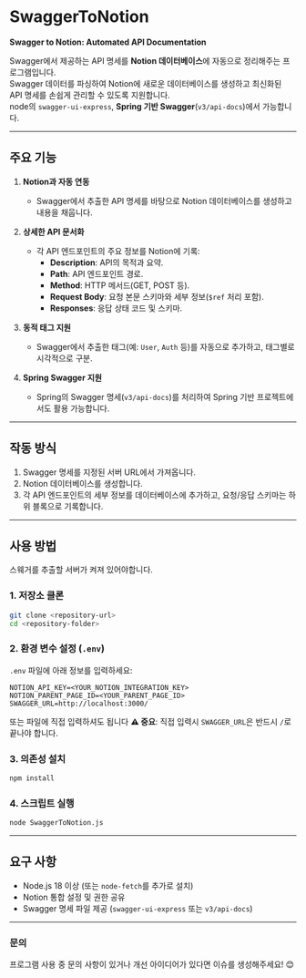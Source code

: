 # SwaggerToNotion

**Swagger to Notion: Automated API Documentation**

Swagger에서 제공하는 API 명세를 **Notion 데이터베이스**에 자동으로 정리해주는 프로그램입니다.  
Swagger 데이터를 파싱하여 Notion에 새로운 데이터베이스를 생성하고 최신화된 API 명세를 손쉽게 관리할 수 있도록 지원합니다.  
node의 `swagger-ui-express`, **Spring 기반 Swagger**(`v3/api-docs`)에서 가능합니다.

---

## 주요 기능

1. **Notion과 자동 연동**  
   - Swagger에서 추출한 API 명세를 바탕으로 Notion 데이터베이스를 생성하고 내용을 채웁니다.

2. **상세한 API 문서화**  
   - 각 API 엔드포인트의 주요 정보를 Notion에 기록:
     - **Description**: API의 목적과 요약.
     - **Path**: API 엔드포인트 경로.
     - **Method**: HTTP 메서드(GET, POST 등).
     - **Request Body**: 요청 본문 스키마와 세부 정보(`$ref` 처리 포함).
     - **Responses**: 응답 상태 코드 및 스키마.

3. **동적 태그 지원**  
   - Swagger에서 추출한 태그(예: `User`, `Auth` 등)를 자동으로 추가하고, 태그별로 시각적으로 구분.

4. **Spring Swagger 지원**  
   - Spring의 Swagger 명세(`v3/api-docs`)를 처리하여 Spring 기반 프로젝트에서도 활용 가능합니다.

---

## 작동 방식

1. Swagger 명세를 지정된 서버 URL에서 가져옵니다.
2. Notion 데이터베이스를 생성합니다.
3. 각 API 엔드포인트의 세부 정보를 데이터베이스에 추가하고, 요청/응답 스키마는 하위 블록으로 기록합니다.

---

## 사용 방법

스웨거를 추출할 서버가 켜져 있어야합니다.

### 1. 저장소 클론
```bash
git clone <repository-url>
cd <repository-folder>
```

### 2. 환경 변수 설정 (`.env`)
`.env` 파일에 아래 정보를 입력하세요:
```
NOTION_API_KEY=<YOUR_NOTION_INTEGRATION_KEY>
NOTION_PARENT_PAGE_ID=<YOUR_PARENT_PAGE_ID>
SWAGGER_URL=http://localhost:3000/
```

또는 파일에 직접 입력하셔도 됩니다
**⚠️ 중요**: 직접 입력시 `SWAGGER_URL`은 반드시 `/`로 끝나야 합니다.

### 3. 의존성 설치
```bash
npm install
```

### 4. 스크립트 실행
```bash
node SwaggerToNotion.js
```

---

## 요구 사항
- Node.js 18 이상 (또는 `node-fetch`를 추가로 설치)
- Notion 통합 설정 및 권한 공유
- Swagger 명세 파일 제공 (`swagger-ui-express` 또는 `v3/api-docs`)

---
### **문의**
프로그램 사용 중 문의 사항이 있거나 개선 아이디어가 있다면 이슈를 생성해주세요! 😊